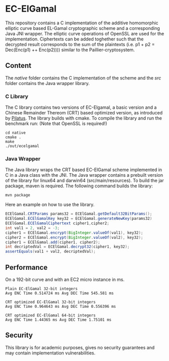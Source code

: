 # EC-ElGamal

This repository contains a C implementation of the additive homomorphic elliptic curve based EL-Gamal cryptographic scheme and a corresponding Java JNI wrapper. The elliptic curve operations of OpenSSL are used for the implementation.
Ciphertexts can be added toghether such that the decrypted result corresponds to the sum of the plaintexts (i.e. p1 + p2 = Dec(Enc(p1) ++ Enc(p2)))) similar to the Paillier-cryptosystem.


## Content 
The *native* folder contains the C implementation of the scheme and the *src* folder contains the Java wrapper library.

### C Library
The C library contains two versions of EC-Elgamal, a basic version and a Chinese Remainder Thereom (CRT) based optimized version, as introduced by [Pilatus](http://www.vs.inf.ethz.ch/publ/papers/mshafagh_SenSys17_Pilatus.pdf). The library builds with cmake. To compile the library and run the benchmark run: (Note that OpenSSL is required!)

```
cd native
cmake .
make
./out/ecelgamal
```


### Java Wrapper
The Java library wraps the CRT based EC-ElGamal scheme implemented in C in a Java class with the JNI. The Java wrapper contains a prebuilt version of the library for linux64 and darwin64 (src/main/resources).
To build the jar package, maven is required. The following command builds the library:

```
mvn package
```
Here an example on how to use the library.
```java
ECElGamal.CRTParams params32 = ECElGamal.getDefault32BitParams();
ECElGamal.ECElGamalKey key32 = ECElGamal.generateNewKey(params32)
ECElGamal.ECElGamalCiphertext cipher1,cipher2;
int val1 = 2, val2 = -3;
cipher1 = ECElGamal.encrypt(BigInteger.valueOf(val1), key32);
cipher2 = ECElGamal.encrypt(BigInteger.valueOf(val2), key32);
cipher1 = ECElGamal.add(cipher1, cipher2);
int decriptedVal = ECElGamal.decrypt32(cipher1, key32);
assertEquals(val1 + val2, decriptedVal);
```

## Performance 
On a 192-bit curve and with an EC2 micro instance in ms.
 ```
Plain EC-ElGamal 32-bit integers
Avg ENC Time 0.514724 ms Avg DEC Time 545.581 ms

CRT optimized EC-ElGamal 32-bit integers
Avg ENC Time 0.964643 ms Avg DEC Time 0.556396 ms

CRT optimized EC-ElGamal 64-bit integers
Avg ENC Time 1.44365 ms Avg DEC Time 1.75101 ms
```

## Security
This library is for academic purposes, gives no security guarantees and may contain implementation vulnerabilities.
